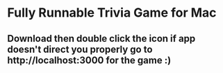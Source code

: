 # Fully Runnable Trivia Game for Mac

## Download then double click the icon if app doesn't direct you properly go to http://localhost:3000 for the game :)